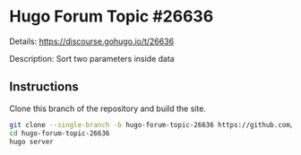 # Hugo Forum Topic #26636

Details: <https://discourse.gohugo.io/t/26636>

Description: Sort two parameters inside data

## Instructions

Clone this branch of the repository and build the site.

```bash
git clone --single-branch -b hugo-forum-topic-26636 https://github.com/jmooring/hugo-testing hugo-forum-topic-26636
cd hugo-forum-topic-26636
hugo server
```

